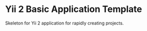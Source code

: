 Yii 2 Basic Application Template
================================
Skeleton for Yii 2 application for rapidly creating projects.
